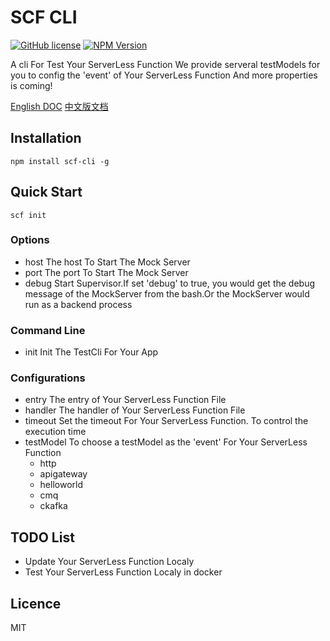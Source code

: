 # SCF CLI

[![GitHub license](https://img.shields.io/badge/license-MIT-blue.svg)](./LICENSE)
[![NPM Version](https://img.shields.io/npm/v/scf-cli.svg?style=flat)](https://www.npmjs.com/package/scf-cli)

A cli For Test Your ServerLess Function
We provide serveral testModels for you to config the 'event' of Your ServerLess Function
And more properties is coming!

[English DOC](./README_en.md)
[中文版文档](./README.md)

## Installation

```
npm install scf-cli -g
```

## Quick Start

```
scf init
```

### Options

- host The host To Start The Mock Server
- port The port To Start The Mock Server
- debug Start Supervisor.If set 'debug' to true, you would get the debug message of the MockServer from the bash.Or the MockServer would run as a backend process

### Command Line

- init Init The TestCli For Your App

### Configurations

- entry The entry of Your ServerLess Function File
- handler The handler of Your ServerLess Function File
- timeout Set the timeout For Your ServerLess Function. To control the execution time
- testModel To choose a testModel as the 'event' For Your ServerLess Function
  - http
  - apigateway
  - helloworld
  - cmq
  - ckafka

## TODO List

- Update Your ServerLess Function Localy
- Test Your ServerLess Function Localy in docker

## Licence

MIT
